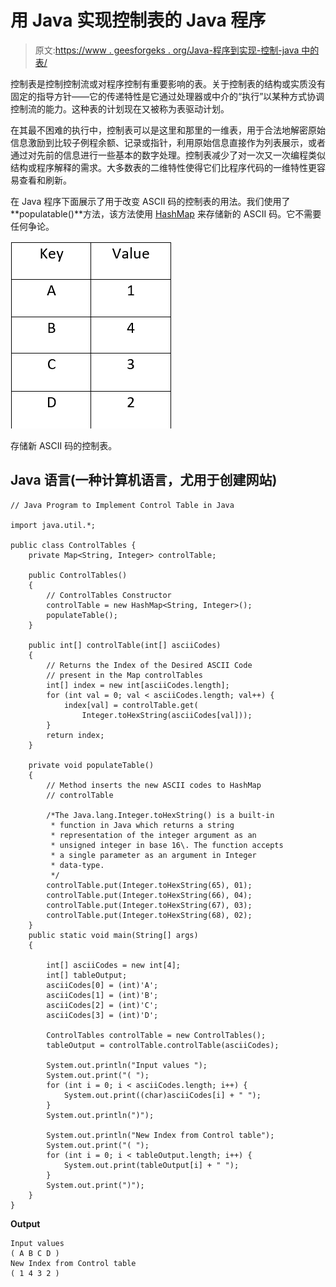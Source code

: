 # 用 Java 实现控制表的 Java 程序

> 原文:[https://www . geesforgeks . org/Java-程序到实现-控制-java 中的表/](https://www.geeksforgeeks.org/java-program-to-implement-control-table-in-java/)

控制表是控制控制流或对程序控制有重要影响的表。关于控制表的结构或实质没有固定的指导方针——它的传递特性是它通过处理器或中介的“执行”以某种方式协调控制流的能力。这种表的计划现在又被称为表驱动计划。

在其最不困难的执行中，控制表可以是这里和那里的一维表，用于合法地解密原始信息激励到比较子例程余额、记录或指针，利用原始信息直接作为列表展示，或者通过对先前的信息进行一些基本的数字处理。控制表减少了对一次又一次编程类似结构或程序解释的需求。大多数表的二维特性使得它们比程序代码的一维特性更容易查看和刷新。

在 Java 程序下面展示了用于改变 ASCII 码的控制表的用法。我们使用了**populatable()**方法，该方法使用 [HashMap](https://www.google.com/url?client=internal-element-cse&cx=009682134359037907028:tj6eafkv_be&q=https://www.geeksforgeeks.org/java-util-hashmap-in-java-with-examples/&sa=U&ved=2ahUKEwi0pviEkY7tAhUljOYKHSujDyEQFjAAegQIARAC&usg=AOvVaw3InGk8Vq3NKuOwg06A_eqb) 来存储新的 ASCII 码。它不需要任何争论。

![Control Table to store new ASCII Codes.](img/94d8de781620886705b63251d78743cf.png)

存储新 ASCII 码的控制表。

## Java 语言(一种计算机语言，尤用于创建网站)

```
// Java Program to Implement Control Table in Java

import java.util.*;

public class ControlTables {
    private Map<String, Integer> controlTable;

    public ControlTables()
    {
        // ControlTables Constructor
        controlTable = new HashMap<String, Integer>();
        populateTable();
    }

    public int[] controlTable(int[] asciiCodes)
    {
        // Returns the Index of the Desired ASCII Code
        // present in the Map controlTables
        int[] index = new int[asciiCodes.length];
        for (int val = 0; val < asciiCodes.length; val++) {
            index[val] = controlTable.get(
                Integer.toHexString(asciiCodes[val]));
        }
        return index;
    }

    private void populateTable()
    {
        // Method inserts the new ASCII codes to HashMap
        // controlTable

        /*The Java.lang.Integer.toHexString() is a built-in
         * function in Java which returns a string
         * representation of the integer argument as an
         * unsigned integer in base 16\. The function accepts
         * a single parameter as an argument in Integer
         * data-type.
         */
        controlTable.put(Integer.toHexString(65), 01);
        controlTable.put(Integer.toHexString(66), 04);
        controlTable.put(Integer.toHexString(67), 03);
        controlTable.put(Integer.toHexString(68), 02);
    }
    public static void main(String[] args)
    {

        int[] asciiCodes = new int[4];
        int[] tableOutput;
        asciiCodes[0] = (int)'A';
        asciiCodes[1] = (int)'B';
        asciiCodes[2] = (int)'C';
        asciiCodes[3] = (int)'D';

        ControlTables controlTable = new ControlTables();
        tableOutput = controlTable.controlTable(asciiCodes);

        System.out.println("Input values ");
        System.out.print("( ");
        for (int i = 0; i < asciiCodes.length; i++) {
            System.out.print((char)asciiCodes[i] + " ");
        }
        System.out.println(")");

        System.out.println("New Index from Control table");
        System.out.print("( ");
        for (int i = 0; i < tableOutput.length; i++) {
            System.out.print(tableOutput[i] + " ");
        }
        System.out.print(")");
    }
}
```

**Output**

```
Input values 
( A B C D )
New Index from Control table
( 1 4 3 2 )
```